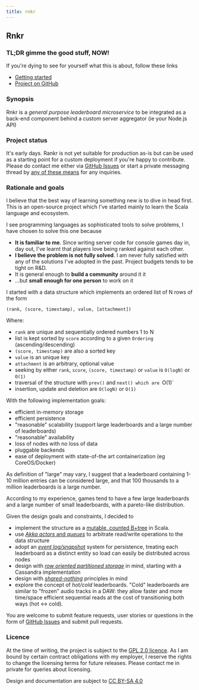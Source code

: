 ```yaml
---
title: rnkr
---
```


## Rnkr

### TL;DR gimme the good stuff, NOW!

If you're dying to see for yourself what this is about, follow these links

- [Getting started](quickstart)
- [Project on GitHub](https://github.com/itadinanta/rnkr)

### Synopsis

Rnkr is a *general purpose leaderboard microservice* to be integrated as a back-end component behind
a custom server aggregator (ie your Node.js API)

### Project status

It's early days. Rankr is not yet suitable for production as-is but can be used as a starting
point for a custom deployment if you're happy to contribute. Please do contact me either
via [GitHub Issues](https://github.com/itadinanta/rnkr/issues) or start a private messaging thread by
[any of these means](http://www.itadinanta.net/about) for any inquiries.

### Rationale and goals

I believe that the best way of learning something new is to dive in head first. 
This is an open-source project which I've started mainly to learn the Scala language and ecosystem. 

I see programming languages as sophisticated tools to solve problems, I have chosen to solve this one
because

- **It is familiar to me**. Since writing server code for console games day in, day out, I've learnt that 
players love being ranked against each other.
- **I believe the problem is not fully solved**. I am never fully satisfied with any of the solutions I've
adopted in the past. Project budgets tends to be tight on R&D.
- It is general enough to **build a community** around it it
- ...but **small enough for one person** to work on it

I started with a data structure which implements an ordered list of N rows of the form

	(rank, (score, timestamp), value, [attachment])

Where:

- `rank` are unique and sequentially ordered numbers 1 to N
- list is kept sorted by `score` according to a given `Ordering` (ascending/descending)
- `(score, timestamp)` are also a sorted key
- `value` is an unique key
- `attachment` is an arbitrary, optional value
- seeking by either `rank`, `score`, `(score, timestamp)` or `value` is `O(logN)` or `O(1)`
- traversal of the structure with `prev()` and `next() which are `O(1)`
- insertion, update and deletion are `O(logN)` or `O(1)`
	
With the following implementation goals:

- efficient in-memory storage
- efficient persistence
- "reasonable" scalability (support large leaderboards and a large number of leaderboards)
- "reasonable" availability
- loss of nodes with no loss of data
- pluggable backends
- ease of deployment with state-of-the art containerization (eg CoreOS/Docker)

As definition of "large" may vary, I suggest that a leaderboard containing 1-10 million entries can 
be considered large, and that 100 thousands to a million leaderboards is a large number.

According to my experience, games tend to have a few large leaderboards and a large number of small
leaderboards, with a pareto-like distribution.

Given the design goals and constraints, I decided to 

- implement the structure as a 
[mutable, counted B+tree](https://github.com/itadinanta/rnkr/tree/master/rnkr-core/src/main/scala/net/itadinanta/rnkr/core/tree)
in Scala.
- use [*Akka actors* and *queues*](https://github.com/itadinanta/rnkr/tree/master/rnkr-support/src/main/scala/net/itadinanta/rnkr/core/arbiter) 
to arbitrate read/write operations to the data structure
- adopt an 
[*event log/snapshot*](https://github.com/itadinanta/rnkr/tree/master/rnkr-engine/src/main/scala/net/itadinanta/rnkr/engine)
system for persistence, treating each leaderboard as a distinct entity so load can easily be distributed across nodes
- design with
[*row oriented partitioned storage*](https://github.com/itadinanta/rnkr/tree/master/rnkr-engine/src/main/scala/net/itadinanta/rnkr/backend)
in mind, starting with a Cassandra implementation
- design with
[*shared-nothing*](https://github.com/itadinanta/rnkr/tree/master/rnkr-cluster/src/main/scala/net/itadinanta/rnkr/cluster)
principles in mind
- explore the concept of *hot/cold* leaderboards. "Cold" leaderboards are similar to "frozen" audio tracks
in a DAW: they allow faster and more time/space efficient sequential reads at the cost of transitioning
both ways (hot <-> cold).

You are welcome to submit feature requests, user stories or questions in the form of
[GitHub Issues](https://github.com/itadinanta/rnkr/issues) and submit pull requests.

### Licence

At the time of writing, the project is subject to the
[GPL 2.0 licence](https://www.gnu.org/licenses/old-licenses/gpl-2.0.en.html). As I am bound by
certain contract obligations with my employer, I reserve the rights to change the licensing terms for
future releases. Please contact me in private for queries about licensing.

Design and documentation are subject to [CC BY-SA 4.0](http://creativecommons.org/licenses/by-sa/4.0/)
